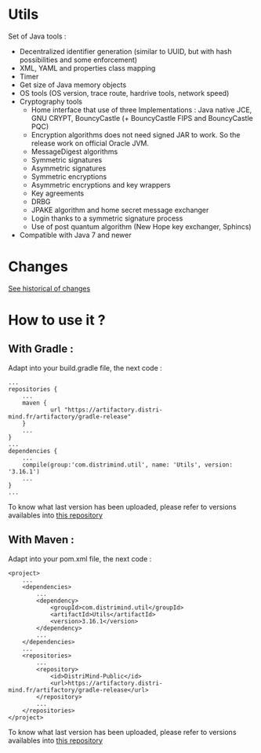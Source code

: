 # Utils
Set of Java tools :
* Decentralized identifier generation (similar to UUID, but with hash possibilities and some enforcement)
* XML, YAML and properties class mapping
* Timer
* Get size of Java memory objects
* OS tools (OS version, trace route, hardrive tools, network speed)
* Cryptography tools
	* Home interface that use of three Implementations : Java native JCE, GNU CRYPT, BouncyCastle (+ BouncyCastle FIPS and BouncyCastle PQC)
	* Encryption algorithms does not need signed JAR to work. So the release work on official Oracle JVM.
	* MessageDigest algorithms
	* Symmetric signatures
	* Asymmetric signatures
	* Symmetric encryptions
	* Asymmetric encryptions and key wrappers
	* Key agreements
	* DRBG
	* JPAKE algorithm and home secret message exchanger
	* Login thanks to a symmetric signature process
	* Use of post quantum algorithm (New Hope key exchanger, Sphincs)
* Compatible with Java 7 and newer

# Changes

[See historical of changes](./versions.md)

# How to use it ?
## With Gradle :

Adapt into your build.gradle file, the next code :

	...
	repositories {
		...
		maven {
	       		url "https://artifactory.distri-mind.fr/artifactory/gradle-release"
	   	}
		...
	}
	...
	dependencies {
		...
		compile(group:'com.distrimind.util', name: 'Utils', version: '3.16.1')
		...
	}
	...

To know what last version has been uploaded, please refer to versions availables into [this repository](https://artifactory.distri-mind.fr/artifactory/DistriMind-Public/com/distrimind/util/Utils/)
## With Maven :
Adapt into your pom.xml file, the next code :

	<project>
		...
		<dependencies>
			...
			<dependency>
				<groupId>com.distrimind.util</groupId>
				<artifactId>Utils</artifactId>
				<version>3.16.1</version>
			</dependency>
			...
		</dependencies>
		...
		<repositories>
			...
			<repository>
				<id>DistriMind-Public</id>
				<url>https://artifactory.distri-mind.fr/artifactory/gradle-release</url>
			</repository>
			...
		</repositories>
	</project>

To know what last version has been uploaded, please refer to versions availables into [this repository](https://artifactory.distri-mind.fr/artifactory/DistriMind-Public/com/distrimind/util/Utils/)
